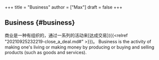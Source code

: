 +++
title = "Business"
author = ["Max"]
draft = false
+++

## Business {#business}

商业是一种有组织的，通过一系列的活动来[达成交易]({{<relref "20210925232219-close_a_deal.md#" >}})。
Business is the activity of making one's living or making money by producing
or buying and selling products (such as goods and services).
